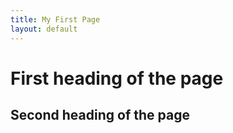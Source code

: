 ```yaml
---
title: My First Page
layout: default
---
```


# First heading of the page

## Second heading of the page
